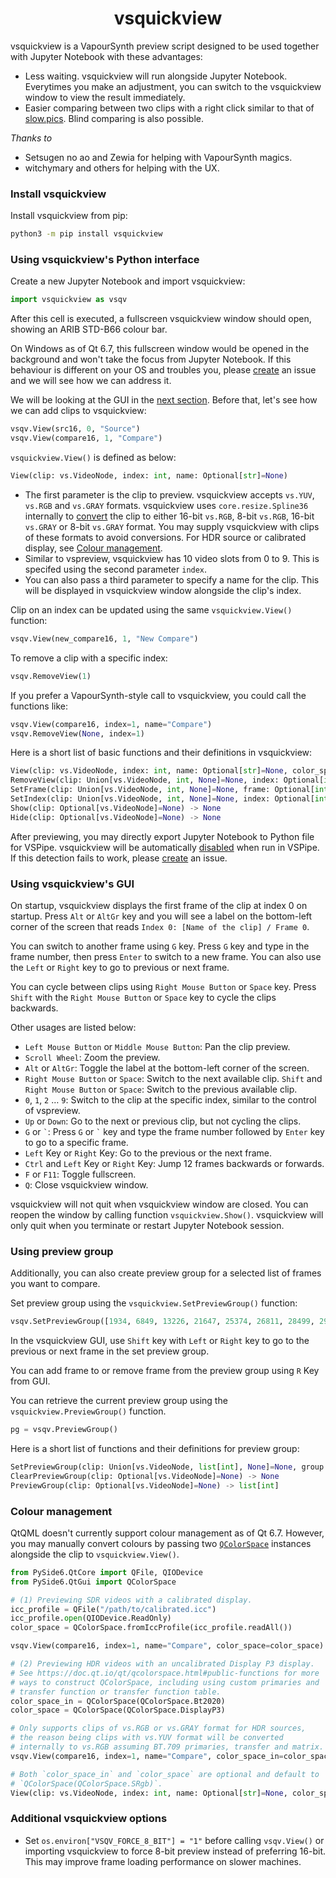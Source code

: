 <h1 align="center">vsquickview</h1>

vsquickview is a VapourSynth preview script designed to be used together with Jupyter Notebook with these advantages:  

* Less waiting. vsquickview will run alongside Jupyter Notebook. Everytimes you make an adjustment, you can switch to the vsquickview window to view the result immediately.  
* Easier comparing between two clips with a right click similar to that of [slow.pics](https://slow.pics/). Blind comparing is also possible.  

*Thanks to*  

* Setsugen no ao and Zewia for helping with VapourSynth magics.  
* witchymary and others for helping with the UX.  

### Install vsquickview

Install vsquickview from pip:  

```sh
python3 -m pip install vsquickview
```

### Using vsquickview's Python interface

Create a new Jupyter Notebook and import vsquickview:  
```py
import vsquickview as vsqv
```
After this cell is executed, a fullscreen vsquickview window should open, showing an ARIB STD-B66 colour bar.  

On Windows as of Qt 6.7, this fullscreen window would be opened in the background and won't take the focus from Jupyter Notebook. If this behaviour is different on your OS and troubles you, please [create](https://github.com/Akatmks/vsquickview/issues) an issue and we will see how we can address it.  

We will be looking at the GUI in the [next section](#using-vsquickviews-gui). Before that, let's see how we can add clips to vsquickview:  

```py
vsqv.View(src16, 0, "Source")
vsqv.View(compare16, 1, "Compare")
```

`vsquickview.View()` is defined as below:  
```py
View(clip: vs.VideoNode, index: int, name: Optional[str]=None)
```

* The first parameter is the clip to preview. vsquickview accepts `vs.YUV`, `vs.RGB` and `vs.GRAY` formats. vsquickview uses `core.resize.Spline36` internally to [convert](https://github.com/Akatmks/vsquickview/blob/08cdc9c9c84e11b75ce4711c23baacb94b353573/vsquickview/vsquickview.py#L400) the clip to either 16-bit `vs.RGB`, 8-bit `vs.RGB`, 16-bit `vs.GRAY` or 8-bit `vs.GRAY` format. You may supply vsquickview with clips of these formats to avoid conversions. For HDR source or calibrated display, see [Colour management](#colour-management).  
* Similar to vspreview, vsquickview has 10 video slots from 0 to 9. This is specifed using the second parameter `index`.  
* You can also pass a third parameter to specify a name for the clip. This will be displayed in vsquickview window alongside the clip's index.  

Clip on an index can be updated using the same `vsquickview.View()` function:  
```py
vsqv.View(new_compare16, 1, "New Compare")
```

To remove a clip with a specific index:  
```py
vsqv.RemoveView(1)
```

If you prefer a VapourSynth-style call to vsquickview, you could call the functions like:  
```py
vsqv.View(compare16, index=1, name="Compare")
vsqv.RemoveView(None, index=1)
```

Here is a short list of basic functions and their definitions in vsquickview:  
```py
View(clip: vs.VideoNode, index: int, name: Optional[str]=None, color_space_in: QColorSpace=QColorSpace(QColorSpace.SRgb), color_space: QColorSpace=QColorSpace(QColorSpace.SRgb)) -> None
RemoveView(clip: Union[vs.VideoNode, int, None]=None, index: Optional[int]=None) -> None
SetFrame(clip: Union[vs.VideoNode, int, None]=None, frame: Optional[int]=None) -> None
SetIndex(clip: Union[vs.VideoNode, int, None]=None, index: Optional[int]=None) -> None
Show(clip: Optional[vs.VideoNode]=None) -> None
Hide(clip: Optional[vs.VideoNode]=None) -> None
```

After previewing, you may directly export Jupyter Notebook to Python file for VSPipe. vsquickview will be automatically [disabled](https://github.com/Akatmks/vsquickview/blob/430b78658f0f082cefdcf0e711ff0ea06e4a89f0/vsquickview/__init__.py#L35-L62) when run in VSPipe. If this detection fails to work, please [create](https://github.com/Akatmks/vsquickview/issues) an issue.  

### Using vsquickview's GUI

On startup, vsquickview displays the first frame of the clip at index 0 on startup. Press `Alt` or `AltGr` key and you will see a label on the bottom-left corner of the screen that reads `Index 0: [Name of the clip] / Frame 0`.  

You can switch to another frame using `G` key. Press `G` key and type in the frame number, then press `Enter` to switch to a new frame. You can also use the `Left` or `Right` key to go to previous or next frame.    

You can cycle between clips using `Right Mouse Button` or `Space` key. Press `Shift` with the `Right Mouse Button` or `Space` key to cycle the clips backwards.  

Other usages are listed below:  

* `Left Mouse Button` or `Middle Mouse Button`: Pan the clip preview.  
* `Scroll Wheel`: Zoom the preview.  
* `Alt` or `AltGr`: Toggle the label at the bottom-left corner of the screen.  
* `Right Mouse Button` or `Space`: Switch to the next available clip. `Shift` and `Right Mouse Button` or `Space`: Switch to the previous available clip.  
* `0`, `1`, `2` … `9`: Switch to the clip at the specific index, similar to the control of vspreview.  
* `Up` or `Down`: Go to the next or previous clip, but not cycling the clips.  
* `G` or `` ` ``: Press `G` or `` ` `` key and type the frame number followed by `Enter` key to go to a specific frame.  
* `Left` Key or `Right` Key: Go to the previous or the next frame.  
* `Ctrl` and `Left` Key or `Right` Key: Jump 12 frames backwards or forwards.  
* `F` or `F11`: Toggle fullscreen.  
* `Q`: Close vsquickview window.  

vsquickview will not quit when vsquickview window are closed. You can reopen the window by calling function `vsquickview.Show()`. vsquickview will only quit when you terminate or restart Jupyter Notebook session.  

### Using preview group

Additionally, you can also create preview group for a selected list of frames you want to compare.  

Set preview group using the `vsquickview.SetPreviewGroup()` function:  
```py
vsqv.SetPreviewGroup([1934, 6849, 13226, 21647, 25374, 26811, 28499, 29111])
```

In the vsquickview GUI, use `Shift` key with `Left` or `Right` key to go to the previous or next frame in the set preview group.  

You can add frame to or remove frame from the preview group using `R` Key from GUI.  

You can retrieve the current preview group using the `vsquickview.PreviewGroup()` function.  
```py
pg = vsqv.PreviewGroup()
```

Here is a short list of functions and their definitions for preview group:  
```py
SetPreviewGroup(clip: Union[vs.VideoNode, list[int], None]=None, group: Optional[list[int]]=None) -> None
ClearPreviewGroup(clip: Optional[vs.VideoNode]=None) -> None
PreviewGroup(clip: Optional[vs.VideoNode]=None) -> list[int]
```

### Colour management

QtQML doesn't currently support colour management as of Qt 6.7. However, you may manually convert colours by passing two [`QColorSpace`](https://doc.qt.io/qt/qcolorspace.html) instances alongside the clip to `vsquickview.View()`.  

```py
from PySide6.QtCore import QFile, QIODevice
from PySide6.QtGui import QColorSpace

# (1) Previewing SDR videos with a calibrated display.
icc_profile = QFile("/path/to/calibrated.icc")
icc_profile.open(QIODevice.ReadOnly)
color_space = QColorSpace.fromIccProfile(icc_profile.readAll())

vsqv.View(compare16, index=1, name="Compare", color_space=color_space)

# (2) Previewing HDR videos with an uncalibrated Display P3 display.
# See https://doc.qt.io/qt/qcolorspace.html#public-functions for more
# ways to construct QColorSpace, including using custom primaries and
# transfer function or transfer function table.
color_space_in = QColorSpace(QColorSpace.Bt2020)
color_space = QColorSpace(QColorSpace.DisplayP3)

# Only supports clips of vs.RGB or vs.GRAY format for HDR sources,
# the reason being clips with vs.YUV format will be converted
# internally to vs.RGB assuming BT.709 primaries, transfer and matrix.
vsqv.View(compare16, index=1, name="Compare", color_space_in=color_space_in, color_space=color_space)
```
```py
# Both `color_space_in` and `color_space` are optional and default to
# `QColorSpace(QColorSpace.SRgb)`.  
View(clip: vs.VideoNode, index: int, name: Optional[str]=None, color_space_in: QColorSpace=QColorSpace(QColorSpace.SRgb), color_space: QColorSpace=QColorSpace(QColorSpace.SRgb)) -> None
```

### Additional vsquickview options

* Set `os.environ["VSQV_FORCE_8_BIT"] = "1"` before calling `vsqv.View()` or importing vsquickview to force 8-bit preview instead of preferring 16-bit. This may improve frame loading performance on slower machines.  
